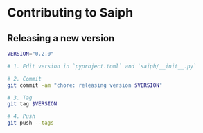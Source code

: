 # Contributing to Saiph

## Releasing a new version

```bash
VERSION="0.2.0"

# 1. Edit version in `pyproject.toml` and `saiph/__init__.py`

# 2. Commit
git commit -am "chore: releasing version $VERSION"

# 3. Tag
git tag $VERSION

# 4. Push
git push --tags
```
